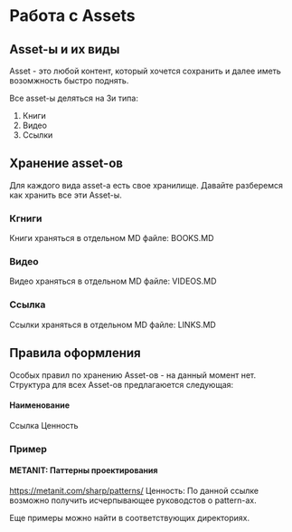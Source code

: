 # Работа с Assets
## Asset-ы и их виды
Asset - это любой контент, который хочется сохранить и далее иметь возомжность быстро поднять. 

Все asset-ы деляться на 3и типа: 

1. Книги
1. Видео
1. Ссылки


## Хранение asset-ов
Для каждого вида asset-а есть свое хранилище. Давайте разберемся как хранить все эти Asset-ы. 

### Кгниги
Книги храняться в отдельном MD файле: BOOKS.MD

### Видео
Видео храняться в отдельном MD файле: VIDEOS.MD

### Ссылка
Ссылки храняться в отдельном MD файле: LINKS.MD

## Правила оформления
Особых правил по хранению Asset-ов - на данный момент нет. Структура для всех Asset-ов предлагаюется следующая: 

#### Наименование
Ссылка
Ценность

### Пример

#### METANIT: Паттерны проектирования
https://metanit.com/sharp/patterns/
Ценность: По данной ссылке возможно получить исчерпывающее руководстов о pattern-ах. 


Еще примеры можно найти в соответствующих директориях. 